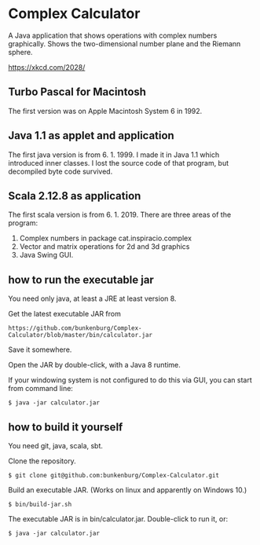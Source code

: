 # Complex Calculator

A Java application that shows operations with complex numbers graphically.
Shows the two-dimensional number plane and the Riemann sphere.

https://xkcd.com/2028/

## Turbo Pascal for Macintosh

The first version was on Apple Macintosh System 6 in 1992. 

## Java 1.1 as applet and application

The first java version is from 6. 1. 1999. I made it in Java 1.1 which introduced inner classes.
I lost the source code of that program, but decompiled byte code survived.

## Scala 2.12.8 as application

The first scala version is from 6. 1. 2019. 
There are three areas of the program:
1. Complex numbers in package cat.inspiracio.complex
2. Vector and matrix operations for 2d and 3d graphics
3. Java Swing GUI.


## how to run the executable jar

You need only java, at least a JRE at least version 8.

Get the latest executable JAR from 

    https://github.com/bunkenburg/Complex-Calculator/blob/master/bin/calculator.jar
    
Save it somewhere.

Open the JAR by double-click, with a Java 8 runtime. 

If your windowing system is not configured to do this via GUI, you can start from command line:

    $ java -jar calculator.jar



## how to build it yourself

You need git, java, scala, sbt.

Clone the repository.

    $ git clone git@github.com:bunkenburg/Complex-Calculator.git

Build an executable JAR. (Works on linux and apparently on Windows 10.)

    $ bin/build-jar.sh

The executable JAR is in bin/calculator.jar. Double-click to run it, or:

    $ java -jar calculator.jar